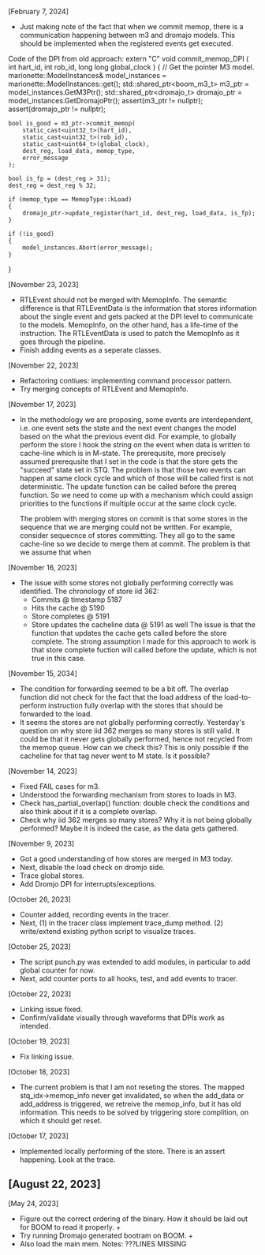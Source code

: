 [February 7, 2024]
- Just making note of the fact that when we commit memop, there is a
communication happening between m3 and dromajo models. This should be
implemented when the registered events get executed.

Code of the DPI from old approach:
extern "C" void commit_memop_DPI
(
    int hart_id,
    int rob_id,
    long long global_clock
)
{
    // Get the pointer M3 model.
    marionette::ModelInstances& model_instances = marionette::ModelInstances::get();
    std::shared_ptr<boom_m3_t> m3_ptr = model_instances.GetM3Ptr();
    std::shared_ptr<dromajo_t> dromajo_ptr = model_instances.GetDromajoPtr();
    assert(m3_ptr != nullptr);
    assert(dromajo_ptr != nullptr);

	bool is_good = m3_ptr->commit_memop(
        static_cast<uint32_t>(hart_id),
        static_cast<uint32_t>(rob_id),
        static_cast<uint64_t>(global_clock),
        dest_reg, load_data, memop_type,
        error_message
    );

    bool is_fp = (dest_reg > 31);
    dest_reg = dest_reg % 32;

    if (memop_type == MemopType::kLoad)
    {
        dromajo_ptr->update_register(hart_id, dest_reg, load_data, is_fp);
    }

    if (!is_good)
    {
        model_instances.Abort(error_message);
    }
}

[November 23, 2023]
- RTLEvent should not be merged with MemopInfo. The semantic difference
  is that RTLEventData is the information that stores information about
  the single event and gets packed at the DPI level to communicate to 
  the models. MemopInfo, on the other hand, has a life-time of the
  instruction. The RTLEventData is used to patch the MemopInfo as it
  goes through the pipeline.
- Finish adding events as a seperate classes.

[November 22, 2023]
- Refactoring contiues: implementing command processor pattern.
- Try merging concepts of RTLEvent and MemopInfo.

[November 17, 2023]
- In the methodology we are proposing, some events are interdependent, i.e.
  one event sets the state and the next event changes the model based on 
  the what the previous event did. For example, to globally perform the
  store I hook the string on the event when data is written to cache-line
  which is in M-state. The prerequsite, more precisely assumed prerequsite
  that I set in the code is that the store gets the "succeed" state set
  in STQ. The problem is that those two events can happen at same clock
  cycle and which of those will be called first is not deterministic.
  The update function can be called before the prereq function. So we 
  need to come up with a mechanism which could assign priorities to the
  functions if multiple occur at the same clock cycle.

  The problem with merging stores on commit is that some stores in the sequence
  that we are merging could not be written. For example, consider sequecnce of
  stores committing. They all go to the same cache-line so we decide to merge them
  at commit. The problem is that we assume that when

[November 16, 2023]
- The issue with some stores not globally performing correctly was identified.
  The chronology of store iid 362:
   * Commits @ timestamp 5187
   * Hits the cache @ 5190
   * Store completes @ 5191
   * Store updates the cacheline data @ 5191 as well
  The issue is that the function that updates the cache gets called before the store
  complete. The strong assumption I made for this approach to work is that store
  complete fuction will called before the update, which is not true in this case.

[November 15, 2034]
- The condition for forwarding seemed to be a bit off. The overlap function did
  not check for the fact that the load address of the load-to-perform instruction
  fully overlap with the stores that should be forwarded to the load.
- It seems the stores are not globally performing correctly. Yesterday's question
  on why store iid 362 merges so many stores is still valid. It could be that it
  never gets globally performed, hence not recycled from the memop queue.
  How can we check this? This is only possible if the cacheline for that tag
  never went to M state. Is it possible?

[November 14, 2023]
- Fixed FAIL cases for m3.
- Understood the forwarding mechanism from stores to loads in M3.
- Check has_partial_overlap() function: double check the conditions 
  and also think about if it is a complete overlap.
- Check why iid 362 merges so many stores? Why it is not being globally performed?
  Maybe it is indeed the case, as the data gets gathered.

[November 9, 2023]
- Got a good understanding of how stores are merged in M3 today.
- Next, disable the load check on dromjo side.
- Trace global stores.
- Add Dromjo DPI for interrupts/exceptions.

[October 26, 2023]
- Counter added, recording events in the tracer.
- Next, (1) in the tracer class implement trace_dump method.
        (2) write/extend existing python script to visualize traces.

[October 25, 2023]
- The script punch.py was extended to add modules, in particular to add global counter for now.
- Next, add counter ports to all hooks, test, and add events to tracer.

[October 22, 2023]
- Linking issue fixed.
- Confirm/validate visually through waveforms that DPIs work as intended.

[October 19, 2023]
- Fix linking issue.

[October 18, 2023]
- The current problem is that I am not reseting the stores. The mapped stq_idx->memop_info
  never get invalidated, so when the add_data or add_address is triggered, we retreive the 
  memop_info, but it has old information. This needs to be solved by triggering store
  complition, on which it should get reset.

[October 17, 2023]
- Implemented locally performing of the store. There is an assert happening. Look at the trace.

[August 22, 2023]
 - 
[May 24, 2023]
 - Figure out the correct ordering of the binary. How it should be laid out for BOOM to read it properly. +
 - Try running Dromajo generated bootram on BOOM. + 
 - Also load the main mem.
Notes:
???LINES MISSING
